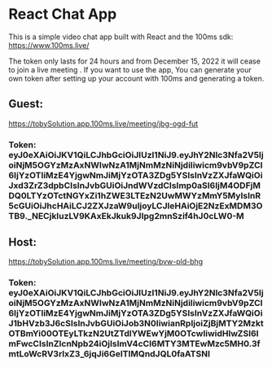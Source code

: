 # React Chat App
This is a simple video chat app built with React and the 100ms sdk:
https://www.100ms.live/

The token only lasts for 24 hours and from December 15, 2022 it will cease to join a live meeting . 
If you want to use the app, You can generate your own token after setting up your account with 100ms and generating a token.

## Guest:
https://tobySolution.app.100ms.live/meeting/jbg-ogd-fut
<br/>

###  Token: eyJ0eXAiOiJKV1QiLCJhbGciOiJIUzI1NiJ9.eyJhY2Nlc3Nfa2V5IjoiNjM5OGYzMzAxNWIwNzA1MjNmMzNiNjdiIiwicm9vbV9pZCI6IjYzOTliMzE4YjgwNmJiMjYzOTA3ZDg5YSIsInVzZXJfaWQiOiJxd3ZrZ3dpbCIsInJvbGUiOiJndWVzdCIsImp0aSI6IjM4ODFjMDQ0LTYzOTctNGYxZi1hZWE3LTEzN2UwMWYzMmY5MyIsInR5cGUiOiJhcHAiLCJ2ZXJzaW9uIjoyLCJleHAiOjE2NzExMDM3OTB9._NECjkIuzLV9KAxEkJkuk9JIpg2mnSzif4hJ0cLW0-M


## Host:
https://tobySolution.app.100ms.live/meeting/bvw-pld-bhg
<br/>

### Token: eyJ0eXAiOiJKV1QiLCJhbGciOiJIUzI1NiJ9.eyJhY2Nlc3Nfa2V5IjoiNjM5OGYzMzAxNWIwNzA1MjNmMzNiNjdiIiwicm9vbV9pZCI6IjYzOTliMzE4YjgwNmJiMjYzOTA3ZDg5YSIsInVzZXJfaWQiOiJ1bHVzb3J6cSIsInJvbGUiOiJob3N0IiwianRpIjoiZjBjMTY2MzktOTBmYi00OTEyLTkzN2UtZTdlYWEwYjM0OTcwIiwidHlwZSI6ImFwcCIsInZlcnNpb24iOjIsImV4cCI6MTY3MTEwMzc5MH0.3fmtLoWcRV3rlxZ3_6jqJi6GeITlMQndJQL0faATSNI

